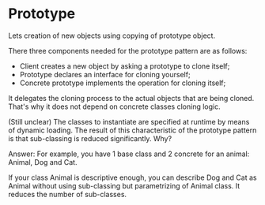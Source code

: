 # Prototype


Lets creation of new objects using copying of prototype object.

There three components needed for the prototype pattern are as follows:
- Client creates a new object by asking a prototype to clone itself;
- Prototype declares an interface for cloning yourself;
- Concrete prototype implements the operation for cloning itself;

It delegates the cloning process to the actual objects that are being cloned. 
That's why it does not depend on concrete classes cloning logic.  

(Still unclear)
The classes to instantiate are specified at runtime by means of dynamic loading. 
The result of this characteristic of the prototype pattern is that sub-classing is reduced significantly.
Why?

Answer: For example, you have 1 base class and 2 concrete for an animal: Animal, Dog and Cat.

If your class Animal is descriptive enough, you can describe Dog and Cat
as Animal without using sub-classing but parametrizing of Animal class.
It reduces the number of sub-classes.